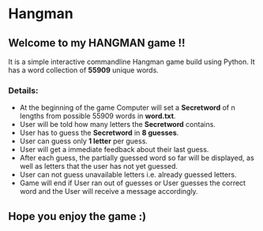 # Hangman

## Welcome to my HANGMAN game !!

It is a simple interactive commandline Hangman game build using Python. It has a word collection of **55909** unique words.

### Details:
- At the beginning of the game Computer will set a **Secretword** of n lengths from possible 55909 words in **word.txt**.
- User will be told how many letters the **Secretword** contains.
- User has to guess the **Secretword** in **8 guesses**.
- User can guess only **1 letter** per guess.
- User will get a immediate feedback about their last guess.
- After each guess, the partially guessed word so far will be displayed, as well as letters that the user has not yet guessed.
- User can not guess unavailable letters i.e. already guessed letters.
- Game will end if User ran out of guesses or User guesses the correct word and the User will receive a message accordingly.

## Hope you enjoy the game :)
